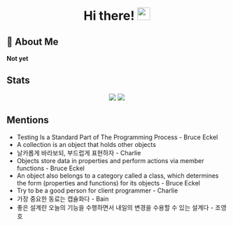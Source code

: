 <h1 align="center"> Hi there! <img src="https://media.giphy.com/media/hvRJCLFzcasrR4ia7z/giphy.gif" width="29px"></h1>

## 🚀 About Me

**Not yet**

## Stats
<div align="center">
<img src="https://github-readme-stats.vercel.app/api?username=CheolhoJeon&show_icons=true&hide_border=true">
<img src="https://github-readme-stats.vercel.app/api/top-langs/?username=CheolhoJeon&hide_border=true">
</div>

## Mentions
* Testing Is a Standard Part of The Programming Process - Bruce Eckel
* A collection is an object that holds other objects
* 날카롭게 바라보되, 부드럽게 표현하자 - Charlie
* Objects store data in properties and perform actions via member functions - Bruce Eckel
* An object also belongs to a category called a class, which determines the form (properties and functions) for its objects - Bruce Eckel
* Try to be a good person for client programmer - Charlie
* 가장 중요한 동료는 캡슐화다 - Bain
* 좋은 설계란 오늘의 기능을 수행하면서 내일의 변경을 수용할 수 있는 설계다 - 조영호

